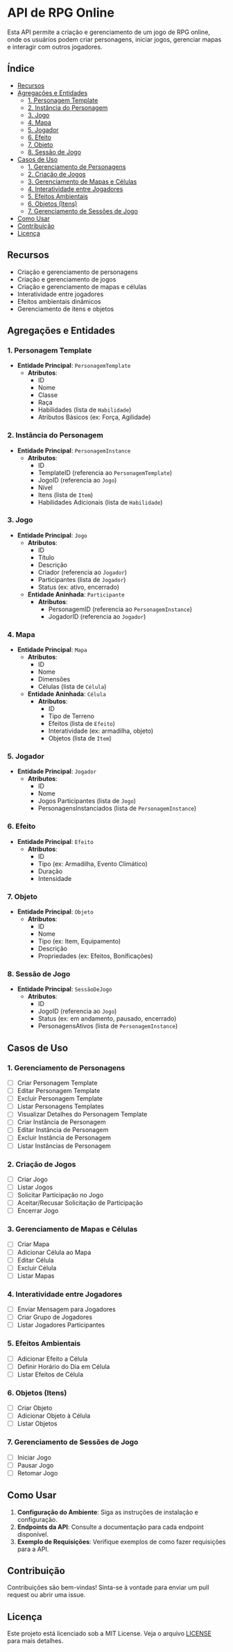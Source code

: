 # API de RPG Online

Esta API permite a criação e gerenciamento de um jogo de RPG online, onde os usuários podem criar personagens, iniciar jogos, gerenciar mapas e interagir com outros jogadores.

## Índice

- [Recursos](#recursos)
- [Agregações e Entidades](#agregações-e-entidades)
  - [1. Personagem Template](#1-personagem-template)
  - [2. Instância do Personagem](#2-instância-do-personagem)
  - [3. Jogo](#3-jogo)
  - [4. Mapa](#4-mapa)
  - [5. Jogador](#5-jogador)
  - [6. Efeito](#6-efeito)
  - [7. Objeto](#7-objeto)
  - [8. Sessão de Jogo](#8-sessão-de-jogo)
- [Casos de Uso](#casos-de-uso)
  - [1. Gerenciamento de Personagens](#1-gerenciamento-de-personagens)
  - [2. Criação de Jogos](#2-criação-de-jogos)
  - [3. Gerenciamento de Mapas e Células](#3-gerenciamento-de-mapas-e-células)
  - [4. Interatividade entre Jogadores](#4-interatividade-entre-jogadores)
  - [5. Efeitos Ambientais](#5-efeitos-ambientais)
  - [6. Objetos (Itens)](#6-objetos-itens)
  - [7. Gerenciamento de Sessões de Jogo](#7-gerenciamento-de-sessões-de-jogo)
- [Como Usar](#como-usar)
- [Contribuição](#contribuição)
- [Licença](#licença)

## Recursos

- Criação e gerenciamento de personagens
- Criação e gerenciamento de jogos
- Criação e gerenciamento de mapas e células
- Interatividade entre jogadores
- Efeitos ambientais dinâmicos
- Gerenciamento de itens e objetos

## Agregações e Entidades

### 1. Personagem Template

- **Entidade Principal**: `PersonagemTemplate`
  - **Atributos**:
    - ID
    - Nome
    - Classe
    - Raça
    - Habilidades (lista de `Habilidade`)
    - Atributos Básicos (ex: Força, Agilidade)

### 2. Instância do Personagem

- **Entidade Principal**: `PersonagemInstance`
  - **Atributos**:
    - ID
    - TemplateID (referencia ao `PersonagemTemplate`)
    - JogoID (referencia ao `Jogo`)
    - Nível
    - Itens (lista de `Item`)
    - Habilidades Adicionais (lista de `Habilidade`)

### 3. Jogo

- **Entidade Principal**: `Jogo`
  - **Atributos**:
    - ID
    - Título
    - Descrição
    - Criador (referencia ao `Jogador`)
    - Participantes (lista de `Jogador`)
    - Status (ex: ativo, encerrado)
  - **Entidade Aninhada**: `Participante`
    - **Atributos**:
      - PersonagemID (referencia ao `PersonagemInstance`)
      - JogadorID (referencia ao `Jogador`)

### 4. Mapa

- **Entidade Principal**: `Mapa`
  - **Atributos**:
    - ID
    - Nome
    - Dimensões
    - Células (lista de `Célula`)
  - **Entidade Aninhada**: `Célula`
    - **Atributos**:
      - ID
      - Tipo de Terreno
      - Efeitos (lista de `Efeito`)
      - Interatividade (ex: armadilha, objeto)
      - Objetos (lista de `Item`)

### 5. Jogador

- **Entidade Principal**: `Jogador`
  - **Atributos**:
    - ID
    - Nome
    - Jogos Participantes (lista de `Jogo`)
    - PersonagensInstanciados (lista de `PersonagemInstance`)

### 6. Efeito

- **Entidade Principal**: `Efeito`
  - **Atributos**:
    - ID
    - Tipo (ex: Armadilha, Evento Climático)
    - Duração
    - Intensidade

### 7. Objeto

- **Entidade Principal**: `Objeto`
  - **Atributos**:
    - ID
    - Nome
    - Tipo (ex: Item, Equipamento)
    - Descrição
    - Propriedades (ex: Efeitos, Bonificações)

### 8. Sessão de Jogo

- **Entidade Principal**: `SessãoDeJogo`
  - **Atributos**:
    - ID
    - JogoID (referencia ao `Jogo`)
    - Status (ex: em andamento, pausado, encerrado)
    - PersonagensAtivos (lista de `PersonagemInstance`)

## Casos de Uso

### 1. Gerenciamento de Personagens

- [ ] Criar Personagem Template
- [ ] Editar Personagem Template
- [ ] Excluir Personagem Template
- [ ] Listar Personagens Templates
- [ ] Visualizar Detalhes do Personagem Template
- [ ] Criar Instância de Personagem
- [ ] Editar Instância de Personagem
- [ ] Excluir Instância de Personagem
- [ ] Listar Instâncias de Personagem

### 2. Criação de Jogos

- [ ] Criar Jogo
- [ ] Listar Jogos
- [ ] Solicitar Participação no Jogo
- [ ] Aceitar/Recusar Solicitação de Participação
- [ ] Encerrar Jogo

### 3. Gerenciamento de Mapas e Células

- [ ] Criar Mapa
- [ ] Adicionar Célula ao Mapa
- [ ] Editar Célula
- [ ] Excluir Célula
- [ ] Listar Mapas

### 4. Interatividade entre Jogadores

- [ ] Enviar Mensagem para Jogadores
- [ ] Criar Grupo de Jogadores
- [ ] Listar Jogadores Participantes

### 5. Efeitos Ambientais

- [ ] Adicionar Efeito a Célula
- [ ] Definir Horário do Dia em Célula
- [ ] Listar Efeitos de Célula

### 6. Objetos (Itens)

- [ ] Criar Objeto
- [ ] Adicionar Objeto à Célula
- [ ] Listar Objetos

### 7. Gerenciamento de Sessões de Jogo

- [ ] Iniciar Jogo
- [ ] Pausar Jogo
- [ ] Retomar Jogo

## Como Usar

1. **Configuração do Ambiente**: Siga as instruções de instalação e configuração.
2. **Endpoints da API**: Consulte a documentação para cada endpoint disponível.
3. **Exemplo de Requisições**: Verifique exemplos de como fazer requisições para a API.

## Contribuição

Contribuições são bem-vindas! Sinta-se à vontade para enviar um pull request ou abrir uma issue.

## Licença

Este projeto está licenciado sob a MIT License. Veja o arquivo [LICENSE](LICENSE) para mais detalhes.
